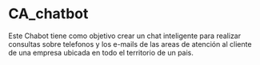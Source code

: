 # CA_chatbot

Este Chabot tiene como objetivo crear un chat inteligente para realizar consultas sobre telefonos y los e-mails de las areas de atención al cliente de una empresa ubicada en todo el territorio de un pais.
